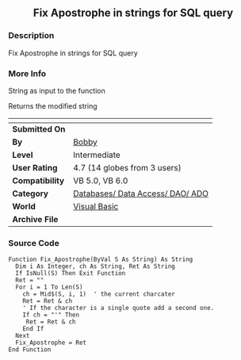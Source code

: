 ﻿<div align="center">

## Fix Apostrophe in strings for SQL query


</div>

### Description

Fix Apostrophe in strings for SQL query
 
### More Info
 
String as input to the function

Returns the modified string


<span>             |<span>
---                |---
**Submitted On**   |
**By**             |[Bobby](https://github.com/Planet-Source-Code/PSCIndex/blob/master/ByAuthor/bobby.md)
**Level**          |Intermediate
**User Rating**    |4.7 (14 globes from 3 users)
**Compatibility**  |VB 5\.0, VB 6\.0
**Category**       |[Databases/ Data Access/ DAO/ ADO](https://github.com/Planet-Source-Code/PSCIndex/blob/master/ByCategory/databases-data-access-dao-ado__1-6.md)
**World**          |[Visual Basic](https://github.com/Planet-Source-Code/PSCIndex/blob/master/ByWorld/visual-basic.md)
**Archive File**   |[](https://github.com/Planet-Source-Code/bobby-fix-apostrophe-in-strings-for-sql-query__1-5602/archive/master.zip)





### Source Code

```
Function Fix_Apostrophe(ByVal S As String) As String
  Dim i As Integer, ch As String, Ret As String
  If IsNull(S) Then Exit Function
  Ret = ""
  For i = 1 To Len(S)
    ch = Mid$(S, i, 1)  ' the current charcater
    Ret = Ret & ch
    ' If the character is a single quote add a second one.
    If ch = "'" Then
     Ret = Ret & ch
    End If
  Next
  Fix_Apostrophe = Ret
End Function
```

